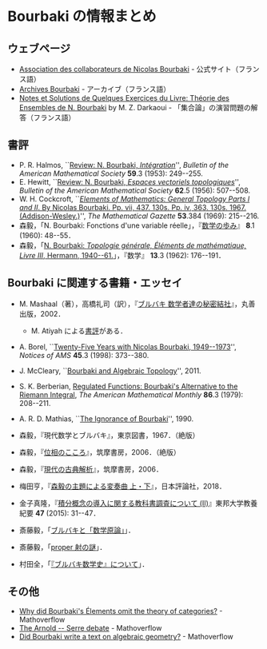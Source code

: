 # Bourbaki の情報まとめ

## ウェブページ

* [Association des collaborateurs de Nicolas Bourbaki](https://www.bourbaki.fr) - 公式サイト（フランス語）
* [Archives Bourbaki](http://archives-bourbaki.ahp-numerique.fr) - アーカイブ（フランス語）
* [Notes et Solutions de Quelques Exercices du Livre: Théorie des Ensembles de N. Bourbaki](https://arxiv.org/abs/1103.6255) by M. Z. Darkaoui - 「集合論」の演習問題の解答（フランス語）

## 書評

* P. R. Halmos, ``[Review: N. Bourbaki, *Intégration*](https://projecteuclid.org/euclid.bams/1183517927)'', *Bulletin of the American Mathematical Society* **59**.3 (1953): 249--255.
* E. Hewitt, ``[Review: N. Bourbaki, *Espaces vectoriels topologiques*](https://projecteuclid.org/euclid.bams/1183520999)'', *Bulletin of the American Mathematical Society* **62**.5 (1956): 507--508.
* W. H. Cockcroft, ``[*Elements of Mathematics: General Topology Parts I and II*. By Nicolas Bourbaki. Pp. vii, 437. 130s. Pp. iv, 363. 130s. 1967. (Addison-Wesley.)](https://www.cambridge.org/core/journals/mathematical-gazette/article/abs/elements-of-mathematics-general-topology-parts-i-and-ii-by-nicolas-bourbaki-pp-vii-437-130s-pp-iv-363-130s-1967-addisonwesley/8DBC3E7A869ED34547A2E2DD81ED5F6C)'', *The Mathematical Gazette* **53**.384 (1969): 215--216.
* 森毅，「N. Bourbaki: Fonctions d'une variable réelle」，『[数学の歩み](https://www.ms.u-tokyo.ac.jp/~noguchi/SugakuAyumi/)』 **8**.1 (1960): 48--55．
* 森毅，「[N. Bourbaki: *Topologie générale, Éléments de mathématique, Livre III*, Hermann, 1940--61.](https://www.jstage.jst.go.jp/article/sugaku1947/13/3/13_3_176/_article/-char/ja/)」，『数学』 **13**.3 (1962): 176--191．

## Bourbaki に関連する書籍・エッセイ

* M. Mashaal（著），高橋礼司（訳），『[ブルバキ 数学者達の秘密結社](https://www.maruzen-publishing.co.jp/item/b294332.html)』，丸善出版，2002．
  * M. Atiyah による[書評](https://www.ams.org/notices/200709/tx070901150p.pdf)がある．
* A. Borel, ``[Twenty-Five Years with Nicolas Bourbaki, 1949--1973](https://www.ams.org/journals/notices/199803/borel.pdf)'', *Notices of AMS* **45**.3 (1998): 373--380.
* J. McCleary, ``[Bourbaki and Algebraic Topology](https://pages.vassar.edu/mccleary/files/2011/04/BourbakiAlgTop.pdf)'', 2011.
* S. K. Berberian, [Regulated Functions: Bourbaki's Alternative to the Riemann Integral](https://www.jstor.org/stable/2321526), *The American Mathematical Monthly* **86**.3 (1979): 208--211. 
* A. R. D. Mathias, ``[The Ignorance of Bourbaki](https://www.dpmms.cam.ac.uk/~ardm/bourbaki.pdf)'', 1990.

* 森毅，『現代数学とブルバキ』，東京図書，1967．（絶版）
* 森毅，『[位相のこころ](https://www.chikumashobo.co.jp/product/9784480089571/)』，筑摩書房，2006．（絶版）
* 森毅，『[現代の古典解析](https://www.chikumashobo.co.jp/product/9784480090102/)』，筑摩書房，2006．
* 梅田亨，『[森毅の主題による変奏曲 上・下](https://www.nippyo.co.jp/shop/book/7696.html)』，日本評論社，2018．
* 金子真隆，『[積分概念の導入に関する教科書調査について (II)](https://mylibrary.toho-u.ac.jp/webopac/TD70525281)』東邦大学教養紀要 **47** (2015): 31--47．
* 斎藤毅，「[ブルバキと「数学原論」](https://www.ms.u-tokyo.ac.jp/~t-saito/jd/bourbakib.pdf)」．
* 斎藤毅，「[proper 射の謎](https://www.ms.u-tokyo.ac.jp/~t-saito/jd/proper.pdf)」．
* 村田全，「[『ブルバキ数学史』について](http://fomalhautpsa.sakura.ne.jp/Science/Murata/bourbaki-utf.pdf)」．

## その他

* [Why did Bourbaki's Élements omit the theory of categories?](https://mathoverflow.net/q/131657) - Mathoverflow
* [The Arnold -- Serre debate](https://mathoverflow.net/q/153604) - Mathoverflow
* [Did Bourbaki write a text on algebraic geometry?](https://mathoverflow.net/q/200513) - Mathoverflow
